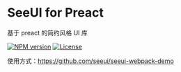 # SeeUI for Preact
基于 preact 的简约风格 UI 库

[![NPM version](http://img.shields.io/npm/v/seeui-mobile.svg?style=flat-square)](https://npmjs.org/package/seeui-mobile)
[![License](https://img.shields.io/github/license/seeui/seeui-mobile.svg?style=flat-square)](https://npmjs.org/package/seeui-mobile)

使用方式：<https://github.com/seeui/seeui-webpack-demo>